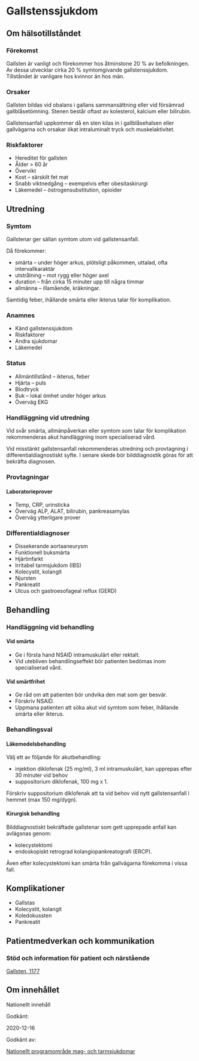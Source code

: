 Gallstenssjukdom
================

Om hälsotillståndet
-------------------

### Förekomst

Gallsten är vanligt och förekommer hos åtminstone 20 % av befolkningen. Av dessa utvecklar cirka 20 % symtomgivande gallstenssjukdom. Tillståndet är vanligare hos kvinnor än hos män.

### Orsaker

Gallsten bildas vid obalans i gallans sammansättning eller vid försämrad gallblåsetömning. Stenen består oftast av kolesterol, kalcium eller bilirubin.

Gallstensanfall uppkommer då en sten kilas in i gallblåsehalsen eller gallvägarna och orsakar ökat intraluminalt tryck och muskelaktivitet.

### Riskfaktorer

*   Hereditet för gallsten
*   Ålder \> 60 år
*   Övervikt
*   Kost – särskilt fet mat
*   Snabb viktnedgång – exempelvis efter obesitaskirurgi
*   Läkemedel – östrogensubstitution, opioider

Utredning
---------

### Symtom

Gallstenar ger sällan symtom utom vid gallstensanfall.

Då förekommer:

*   smärta – under höger arkus, plötsligt påkommen, uttalad, ofta intervallkaraktär
*   utstrålning – mot rygg eller höger axel
*   duration – från cirka 15 minuter upp till några timmar
*   allmänna – illamående, kräkningar.

Samtidig feber, ihållande smärta eller ikterus talar för komplikation.

### Anamnes

*   Känd gallstenssjukdom
*   Riskfaktorer
*   Andra sjukdomar
*   Läkemedel

### Status

*   Allmäntillstånd – ikterus, feber
*   Hjärta – puls
*   Blodtryck
*   Buk – lokal ömhet under höger arkus
*   Överväg EKG

### Handläggning vid utredning

Vid svår smärta, allmänpåverkan eller symtom som talar för komplikation rekommenderas akut handläggning inom specialiserad vård.

Vid misstänkt gallstensanfall rekommenderas utredning och provtagning i differentialdiagnostiskt syfte. I senare skede bör bilddiagnostik göras för att bekräfta diagnosen.

### Provtagningar

#### Laboratorieprover

*   Temp, CRP, urinsticka
*   Överväg ALP, ALAT, bilirubin, pankreasamylas
*   Överväg ytterligare prover

### Differentialdiagnoser

*   Dissekerande aortaaneurysm
*   Funktionell buksmärta
*   Hjärtinfarkt
*   Irritabel tarmsjukdom (IBS)
*   Kolecystit, kolangit
*   Njursten
*   Pankreatit
*   Ulcus och gastroesofageal reflux (GERD)

Behandling
----------

### Handläggning vid behandling

#### Vid smärta

*   Ge i första hand NSAID intramuskulärt eller rektalt.
*   Vid utebliven behandlingseffekt bör patienten bedömas inom specialiserad vård.

#### Vid smärtfrihet

*   Ge råd om att patienten bör undvika den mat som ger besvär.
*   Förskriv NSAID.
*   Uppmana patienten att söka akut vid symtom som feber, ihållande smärta eller ikterus.

### Behandlingsval

#### Läkemedelsbehandling

Välj ett av följande för akutbehandling:

*   injektion diklofenak (25 mg/ml), 3 ml intramuskulärt, kan upprepas efter 30 minuter vid behov
*   suppositorium diklofenak, 100 mg x 1.

Förskriv suppositorium diklofenak att ta vid behov vid nytt gallstensanfall i hemmet (max 150 mg/dygn).

#### Kirurgisk behandling

Bilddiagnostiskt bekräftade gallstenar som gett upprepade anfall kan avlägsnas genom:

*   kolecystektomi
*   endoskopiskt retrograd kolangiopankreatografi (ERCP).

Även efter kolecystektomi kan smärta från gallvägarna förekomma i vissa fall.

Komplikationer
--------------

*   Gallstas
*   Kolecystit, kolangit
*   Koledokussten
*   Pankreatit

Patientmedverkan och kommunikation
----------------------------------

### Stöd och information för patient och närstående

[Gallsten, 1177](https://www.1177.se/sjukdomar--besvar/mage-och-tarm/lever-galla-och-bukspottkortel/gallsten/)

Om innehållet
-------------

Nationellt innehåll

Godkänt:

2020-12-16

Godkänt av:

[Nationellt programområde mag- och tarmsjukdomar](https://kunskapsstyrningvard.se/kunskapsstyrningvard/programomradenochsamverkansgrupper/nationellaprogramomraden/npomagochtarmsjukdomar.56444.html)

